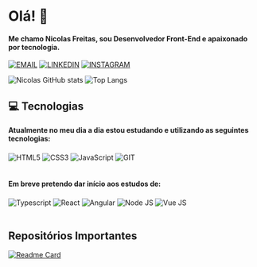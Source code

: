 # Olá! 👋

#### Me chamo Nicolas Freitas, sou Desenvolvedor Front-End e apaixonado por tecnologia.

[![EMAIL](https://img.shields.io/badge/Gmail-D14836?style=for-the-badge&logo=gmail&logoColor=white)](mailto:nicolasfp51@gmail.com)
[![LINKEDIN](https://img.shields.io/badge/LinkedIn-0077B5?style=for-the-badge&logo=linkedin&logoColor=white)](https://www.linkedin.com/in/nicolasfreitas-dev/)
[![INSTAGRAM](https://img.shields.io/badge/Instagram-E4405F?style=for-the-badge&logo=instagram&logoColor=white)](https://www.instagram.com/nicolasfreitas__/)

![Nicolas GitHub stats](https://github-readme-stats.vercel.app/api?username=nicolasfreitas-dev&show_icons=true&theme=jolly)
![Top Langs](https://github-readme-stats.vercel.app/api/top-langs/?username=nicolasfreitas-dev&layout=compact&theme=jolly)

## 💻 Tecnologias

#### Atualmente no meu dia a dia estou estudando e utilizando as seguintes tecnologias:

<div>
    <img align="center" alt="HTML5" src="https://img.shields.io/badge/HTML5-E34F26?style=for-the-badge&logo=html5&logoColor=white">
    <img align="center" alt="CSS3" src="https://img.shields.io/badge/CSS3-1572B6?style=for-the-badge&logo=css3&logoColor=white">
    <img align="center" alt="JavaScript" src="https://img.shields.io/badge/JavaScript-F7DF1E?style=for-the-badge&logo=javascript&logoColor=black">
    <img align="center" alt="GIT" src="https://img.shields.io/badge/GIT-E44C30?style=for-the-badge&logo=git&logoColor=white">
</div><br>

#### Em breve pretendo dar início aos estudos de:

<div>
    <img align="center" alt="Typescript" src="https://img.shields.io/badge/TypeScript-007ACC?style=for-the-badge&logo=typescript&logoColor=white">
    <img align="center" alt="React" src="https://img.shields.io/badge/React-20232A?style=for-the-badge&logo=react&logoColor=61DAFB">
    <img align="center" alt="Angular" src="https://img.shields.io/badge/Angular-DD0031?style=for-the-badge&logo=angular&logoColor=white">
    <img align="center" alt="Node JS" src="https://img.shields.io/badge/Node.js-43853D?style=for-the-badge&logo=node.js&logoColor=white">
    <img align="center" alt="Vue JS" src="https://img.shields.io/badge/Vue.js-35495E?style=for-the-badge&logo=vue.js&logoColor=4FC08D">
</div><br>

## Repositórios Importantes

[![Readme Card](https://github-readme-stats.vercel.app/api/pin/?username=nicolasfreitas-dev&repo=Portfolio-profissional&theme=jolly)](https://github.com/nicolasfreitas-dev/Portfolio-profissional)
